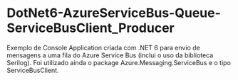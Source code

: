 # DotNet6-AzureServiceBus-Queue-ServiceBusClient_Producer
Exemplo de Console Application criada com .NET 6 para envio de mensagens a uma fila do Azure Service Bus (inclui o uso da biblioteca Serilog). Foi utilizado ainda o package Azure.Messaging.ServiceBus e o tipo ServiceBusClient.
